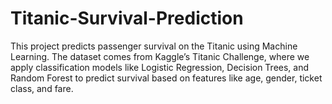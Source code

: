 # Titanic-Survival-Prediction
This project predicts passenger survival on the Titanic using Machine Learning. The dataset comes from Kaggle’s Titanic Challenge, where we apply classification models like Logistic Regression, Decision Trees, and Random Forest to predict survival based on features like age, gender, ticket class, and fare.

